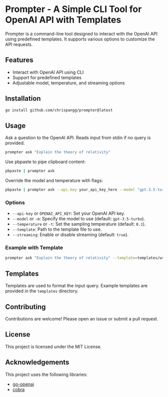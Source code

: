 # Prompter - A Simple CLI Tool for OpenAI API with Templates

Prompter is a command-line tool designed to interact with the OpenAI API using predefined templates. It supports various options to customize the API requests.

## Features

-   Interact with OpenAI API using CLI
-   Support for predefined templates
-   Adjustable model, temperature, and streaming options

## Installation

```sh
go install github.com/chrispangg/prompter@latest
```

## Usage

Ask a question to the OpenAI API. Reads input from stdin if no query is provided.

```sh
prompter ask "Explain the theory of relativity"
```

Use pbpaste to pipe clipboard content:

```sh
pbpaste | prompter ask
```

Override the model and temperature with flags:

```sh
pbpaste | prompter ask --api-key your_api_key_here --model "gpt-3.5-turbo" --temperature 0.9 --template templates/example.tmpl
```

### Options

-   `--api-key` or `OPENAI_API_KEY`: Set your OpenAI API key.
-   `--model` or `-m`: Specify the model to use (default: `gpt-3.5-turbo`).
-   `--temperature` or `-t`: Set the sampling temperature (default: `0.1`).
-   `--template`: Path to the template file to use.
-   `--streaming`: Enable or disable streaming (default: `true`).

### Example with Template

```sh
prompter ask "Explain the theory of relativity" --template=templates/write_essay.tmpl
```

## Templates

Templates are used to format the input query. Example templates are provided in the `templates` directory.

## Contributing

Contributions are welcome! Please open an issue or submit a pull request.

## License

This project is licensed under the MIT License.

## Acknowledgements

This project uses the following libraries:

-   [go-openai](https://github.com/sashabaranov/go-openai)
-   [cobra](https://github.com/spf13/cobra)
